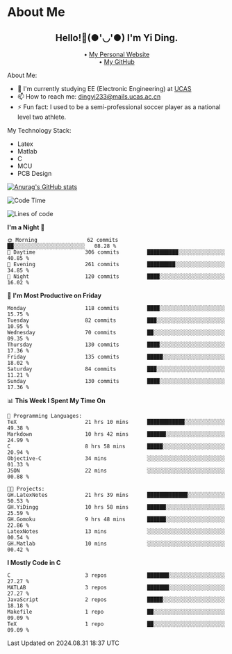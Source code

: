 # About Me

<h2 style="text-align:center;"> Hello!👋(●'◡'●) I'm Yi Ding.</h2>

<div style="text-align:center;">
  • <a href="https://yidingg.github.io/YiDingg">My Personal Website</a><br>
  • <a href="https://github.com/YiDingg">My GitHub</a>
</div>

About Me:
- 🔭 I'm currently studying EE (Electronic Engineering) at [UCAS](https://www.ucas.ac.cn/)
- 📫 How to reach me: dingyi233@mails.ucas.ac.cn
- ⚡ Fun fact: I used to be a semi-professional soccer player as a national level two athlete.

My Technology Stack:
- Latex
- Matlab
- C
- MCU
- PCB Design

[![Anurag's GitHub stats](https://github-readme-stats.vercel.app/api?username=YiDingg)](https://github.com/anuraghazra/github-readme-stats)

<!--START_SECTION:waka-->
![Code Time](http://img.shields.io/badge/Code%20Time-354%20hrs-blue)

![Lines of code](https://img.shields.io/badge/From%20Hello%20World%20I%27ve%20Written-563.1%20thousand%20lines%20of%20code-blue)

**I'm a Night 🦉** 

```text
🌞 Morning                62 commits          ██░░░░░░░░░░░░░░░░░░░░░░░   08.28 % 
🌆 Daytime                306 commits         ██████████░░░░░░░░░░░░░░░   40.85 % 
🌃 Evening                261 commits         █████████░░░░░░░░░░░░░░░░   34.85 % 
🌙 Night                  120 commits         ████░░░░░░░░░░░░░░░░░░░░░   16.02 % 
```
📅 **I'm Most Productive on Friday** 

```text
Monday                   118 commits         ████░░░░░░░░░░░░░░░░░░░░░   15.75 % 
Tuesday                  82 commits          ███░░░░░░░░░░░░░░░░░░░░░░   10.95 % 
Wednesday                70 commits          ██░░░░░░░░░░░░░░░░░░░░░░░   09.35 % 
Thursday                 130 commits         ████░░░░░░░░░░░░░░░░░░░░░   17.36 % 
Friday                   135 commits         █████░░░░░░░░░░░░░░░░░░░░   18.02 % 
Saturday                 84 commits          ███░░░░░░░░░░░░░░░░░░░░░░   11.21 % 
Sunday                   130 commits         ████░░░░░░░░░░░░░░░░░░░░░   17.36 % 
```


📊 **This Week I Spent My Time On** 

```text
💬 Programming Languages: 
TeX                      21 hrs 10 mins      ████████████░░░░░░░░░░░░░   49.38 % 
Markdown                 10 hrs 42 mins      ██████░░░░░░░░░░░░░░░░░░░   24.99 % 
C                        8 hrs 58 mins       █████░░░░░░░░░░░░░░░░░░░░   20.94 % 
Objective-C              34 mins             ░░░░░░░░░░░░░░░░░░░░░░░░░   01.33 % 
JSON                     22 mins             ░░░░░░░░░░░░░░░░░░░░░░░░░   00.88 % 

🐱‍💻 Projects: 
GH.LatexNotes            21 hrs 39 mins      █████████████░░░░░░░░░░░░   50.53 % 
GH.YiDingg               10 hrs 58 mins      ██████░░░░░░░░░░░░░░░░░░░   25.59 % 
GH.Gomoku                9 hrs 48 mins       ██████░░░░░░░░░░░░░░░░░░░   22.86 % 
LatexNotes               13 mins             ░░░░░░░░░░░░░░░░░░░░░░░░░   00.54 % 
GH.Matlab                10 mins             ░░░░░░░░░░░░░░░░░░░░░░░░░   00.42 % 
```

**I Mostly Code in C** 

```text
C                        3 repos             ███████░░░░░░░░░░░░░░░░░░   27.27 % 
MATLAB                   3 repos             ███████░░░░░░░░░░░░░░░░░░   27.27 % 
JavaScript               2 repos             █████░░░░░░░░░░░░░░░░░░░░   18.18 % 
Makefile                 1 repo              ██░░░░░░░░░░░░░░░░░░░░░░░   09.09 % 
TeX                      1 repo              ██░░░░░░░░░░░░░░░░░░░░░░░   09.09 % 
```




 Last Updated on 2024.08.31 18:37 UTC
<!--END_SECTION:waka-->
